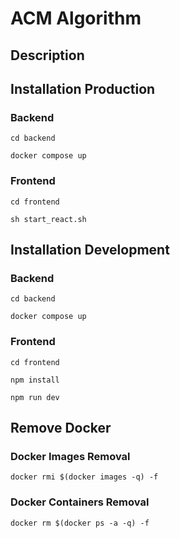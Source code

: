 # ACM Algorithm

## Description

## Installation Production
### Backend
``````
cd backend
``````

``````
docker compose up
``````

### Frontend
``````
cd frontend
``````

``````
sh start_react.sh
``````

## Installation Development
### Backend
``````
cd backend
``````

``````
docker compose up
``````

### Frontend
``````
cd frontend
``````

``````
npm install
``````

``````
npm run dev
``````

## Remove Docker
### Docker Images Removal
``````
docker rmi $(docker images -q) -f 
``````

### Docker Containers Removal
``````
docker rm $(docker ps -a -q) -f
``````

